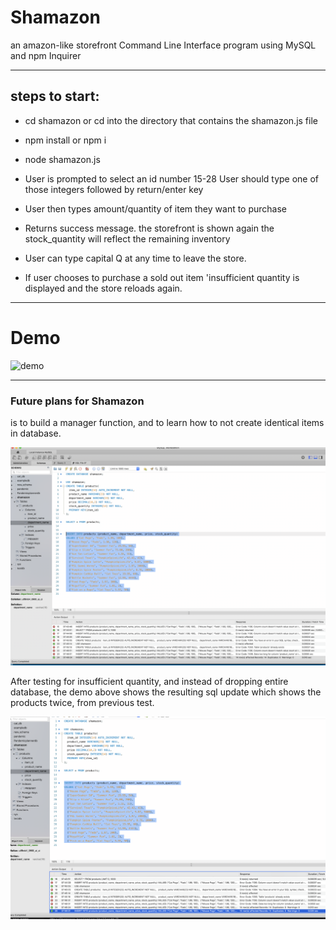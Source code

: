 # Shamazon
an amazon-like storefront Command Line Interface program using MySQL and npm Inquirer

_____
## steps to start:
* cd shamazon or cd into the directory that contains the shamazon.js file
* npm install or npm i
* node shamazon.js

* User is prompted to select an id number 15-28
  User should type one of those integers followed by return/enter key
* User then types amount/quantity of item they want to purchase
* Returns success message. the storefront is shown again the stock_quantity will reflect the remaining inventory
* User can type capital Q at any time to leave the store.
* If user chooses to purchase a sold out item 'insufficient quantity is displayed and the store reloads again.
_____
# Demo
![demo](./shamazon.gif)




_____
### Future plans for Shamazon 
is to build a manager function, and to learn how to not create identical items in database. 

![mysql](./sql.png)

After testing for insufficient quantity, and instead of dropping entire database, the demo above shows the resulting sql update which shows the products twice, from previous test.

![mysqlupdated](./sql2.png)